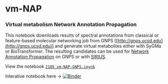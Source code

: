 # vm-NAP

### Virtual metabolism Network Annotation Propagation

This notebook downloads results of spectral annotations from classical or feature-based molecular networking job from GNPS [[http://gnps.ucsd.edu](http://gnps.ucsd.edu)] and generate virtual metabolites either with SyGMa or BioTransformer. The resulting candidates can be used for [Network Annotation Propagation](https://ccms-ucsd.github.io/GNPSDocumentation/nap/) on GNPS or with [SIRIUS](https://boecker-lab.github.io/docs.sirius.github.io/install/).


View the notebook
[`2105_vm-NAP-GNPS.ipynb`](https://nbviewer.jupyter.org/github/lfnothias/vm-NAP/blob/main/2105_vm-NAP-GNPS.ipynb)


Interative notebook here -> [![Binder](https://mybinder.org/badge_logo.svg)](https://mybinder.org/v2/gh/lfnothias/vm-NAP/master?urlpath=lab/tree/2105_vm-NAP-GNPS.ipynb)